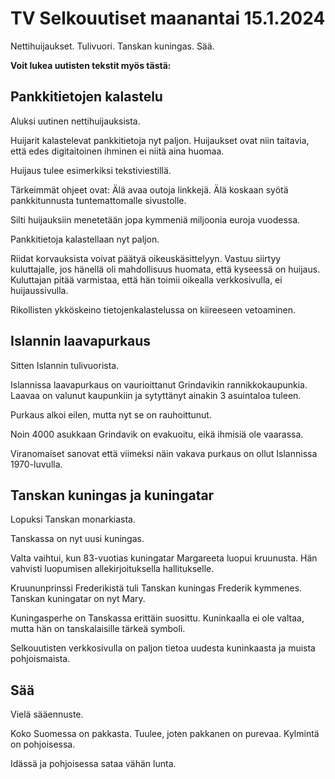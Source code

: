 # TV Selkouutiset maanantai 15.1.2024

Nettihuijaukset. Tulivuori. Tanskan kuningas. Sää.

**Voit lukea uutisten tekstit myös tästä:**

## Pankkitietojen kalastelu

Aluksi uutinen nettihuijauksista.

Huijarit kalastelevat pankkitietoja nyt paljon. Huijaukset ovat niin taitavia, että edes digitaitoinen ihminen ei niitä aina huomaa.

Huijaus tulee esimerkiksi tekstiviestillä.

Tärkeimmät ohjeet ovat: Älä avaa outoja linkkejä. Älä koskaan syötä pankkitunnusta tuntemattomalle sivustolle.

Silti huijauksiin menetetään jopa kymmeniä miljoonia euroja vuodessa.

Pankkitietoja kalastellaan nyt paljon.

Riidat korvauksista voivat päätyä oikeuskäsittelyyn. Vastuu siirtyy kuluttajalle, jos hänellä oli mahdollisuus huomata, että kyseessä on huijaus. Kuluttajan pitää varmistaa, että hän toimii oikealla verkkosivulla, ei huijaussivulla.

Rikollisten ykköskeino tietojenkalastelussa on kiireeseen vetoaminen.

## Islannin laavapurkaus

Sitten Islannin tulivuorista.

Islannissa laavapurkaus on vaurioittanut Grindavikin rannikkokaupunkia. Laavaa on valunut kaupunkiin ja sytyttänyt ainakin 3 asuintaloa tuleen.

Purkaus alkoi eilen, mutta nyt se on rauhoittunut.

Noin 4000 asukkaan Grindavik on evakuoitu, eikä ihmisiä ole vaarassa.

Viranomaiset sanovat että viimeksi näin vakava purkaus on ollut Islannissa 1970-luvulla.

## Tanskan kuningas ja kuningatar

Lopuksi Tanskan monarkiasta.

Tanskassa on nyt uusi kuningas.

Valta vaihtui, kun 83-vuotias kuningatar Margareeta luopui kruunusta. Hän vahvisti luopumisen allekirjoituksella hallitukselle.

Kruununprinssi Frederikistä tuli Tanskan kuningas Frederik kymmenes. Tanskan kuningatar on nyt Mary.

Kuningasperhe on Tanskassa erittäin suosittu. Kuninkaalla ei ole valtaa, mutta hän on tanskalaisille tärkeä symboli.

Selkouutisten verkkosivulla on paljon tietoa uudesta kuninkaasta ja muista pohjoismaista.

## Sää

Vielä sääennuste.

Koko Suomessa on pakkasta. Tuulee, joten pakkanen on purevaa. Kylmintä on pohjoisessa.

Idässä ja pohjoisessa sataa vähän lunta.

